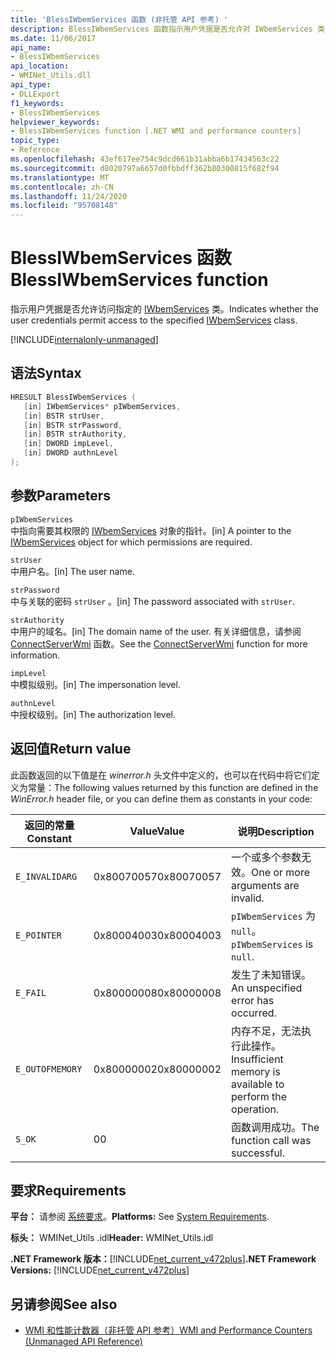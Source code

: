 ```yaml
---
title: 'BlessIWbemServices 函数 (非托管 API 参考) '
description: BlessIWbemServices 函数指示用户凭据是否允许对 IWbemServices 类的访问。
ms.date: 11/06/2017
api_name:
- BlessIWbemServices
api_location:
- WMINet_Utils.dll
api_type:
- DLLExport
f1_keywords:
- BlessIWbemServices
helpviewer_keywords:
- BlessIWbemServices function [.NET WMI and performance counters]
topic_type:
- Reference
ms.openlocfilehash: 43ef617ee754c9dcd661b31abba6b17434563c22
ms.sourcegitcommit: d8020797a6657d0fbbdff362b80300815f682f94
ms.translationtype: MT
ms.contentlocale: zh-CN
ms.lasthandoff: 11/24/2020
ms.locfileid: "95708148"
---
```

# <a name="blessiwbemservices-function"></a><span data-ttu-id="8b5a8-103">BlessIWbemServices 函数</span><span class="sxs-lookup"><span data-stu-id="8b5a8-103">BlessIWbemServices function</span></span>

<span data-ttu-id="8b5a8-104">指示用户凭据是否允许访问指定的 [IWbemServices](/windows/desktop/api/wbemcli/nn-wbemcli-iwbemservices) 类。</span><span class="sxs-lookup"><span data-stu-id="8b5a8-104">Indicates whether the user credentials permit access to the specified [IWbemServices](/windows/desktop/api/wbemcli/nn-wbemcli-iwbemservices) class.</span></span>
  
[!INCLUDE[internalonly-unmanaged](../../../../includes/internalonly-unmanaged.md)]
  
## <a name="syntax"></a><span data-ttu-id="8b5a8-105">语法</span><span class="sxs-lookup"><span data-stu-id="8b5a8-105">Syntax</span></span>  
  
```cpp
HRESULT BlessIWbemServices (
   [in] IWbemServices* pIWbemServices,
   [in] BSTR strUser,
   [in] BSTR strPassword,
   [in] BSTR strAuthority,
   [in] DWORD impLevel,
   [in] DWORD authnLevel
);
```  

## <a name="parameters"></a><span data-ttu-id="8b5a8-106">参数</span><span class="sxs-lookup"><span data-stu-id="8b5a8-106">Parameters</span></span>

`pIWbemServices`\
<span data-ttu-id="8b5a8-107">中指向需要其权限的 [IWbemServices](/windows/desktop/api/wbemcli/nn-wbemcli-iwbemservices) 对象的指针。</span><span class="sxs-lookup"><span data-stu-id="8b5a8-107">[in] A pointer to the [IWbemServices](/windows/desktop/api/wbemcli/nn-wbemcli-iwbemservices) object for which permissions are required.</span></span>

`strUser`\
<span data-ttu-id="8b5a8-108">中用户名。</span><span class="sxs-lookup"><span data-stu-id="8b5a8-108">[in] The user name.</span></span>

`strPassword`\
<span data-ttu-id="8b5a8-109">中与关联的密码 `strUser` 。</span><span class="sxs-lookup"><span data-stu-id="8b5a8-109">[in] The password associated with `strUser`.</span></span>

`strAuthority`\
<span data-ttu-id="8b5a8-110">中用户的域名。</span><span class="sxs-lookup"><span data-stu-id="8b5a8-110">[in] The domain name of the user.</span></span> <span data-ttu-id="8b5a8-111">有关详细信息，请参阅 [ConnectServerWmi](connectserverwmi.md) 函数。</span><span class="sxs-lookup"><span data-stu-id="8b5a8-111">See the [ConnectServerWmi](connectserverwmi.md) function for more information.</span></span>

`impLevel`\
<span data-ttu-id="8b5a8-112">中模拟级别。</span><span class="sxs-lookup"><span data-stu-id="8b5a8-112">[in] The impersonation level.</span></span>

`authnLevel`\
<span data-ttu-id="8b5a8-113">中授权级别。</span><span class="sxs-lookup"><span data-stu-id="8b5a8-113">[in] The authorization level.</span></span>

## <a name="return-value"></a><span data-ttu-id="8b5a8-114">返回值</span><span class="sxs-lookup"><span data-stu-id="8b5a8-114">Return value</span></span>

<span data-ttu-id="8b5a8-115">此函数返回的以下值是在 *winerror.h* 头文件中定义的，也可以在代码中将它们定义为常量：</span><span class="sxs-lookup"><span data-stu-id="8b5a8-115">The following values returned by this function are defined in the *WinError.h* header file, or you can define them as constants in your code:</span></span>

|<span data-ttu-id="8b5a8-116">返回的常量</span><span class="sxs-lookup"><span data-stu-id="8b5a8-116">Constant</span></span>  |<span data-ttu-id="8b5a8-117">Value</span><span class="sxs-lookup"><span data-stu-id="8b5a8-117">Value</span></span>  |<span data-ttu-id="8b5a8-118">说明</span><span class="sxs-lookup"><span data-stu-id="8b5a8-118">Description</span></span>  |
|---------|---------|---------|
| `E_INVALIDARG` | <span data-ttu-id="8b5a8-119">0x80070057</span><span class="sxs-lookup"><span data-stu-id="8b5a8-119">0x80070057</span></span> | <span data-ttu-id="8b5a8-120">一个或多个参数无效。</span><span class="sxs-lookup"><span data-stu-id="8b5a8-120">One or more arguments are invalid.</span></span> |
| `E_POINTER` | <span data-ttu-id="8b5a8-121">0x80004003</span><span class="sxs-lookup"><span data-stu-id="8b5a8-121">0x80004003</span></span> | <span data-ttu-id="8b5a8-122">`pIWbemServices` 为 `null`。</span><span class="sxs-lookup"><span data-stu-id="8b5a8-122">`pIWbemServices` is `null`.</span></span> |
| `E_FAIL` | <span data-ttu-id="8b5a8-123">0x80000008</span><span class="sxs-lookup"><span data-stu-id="8b5a8-123">0x80000008</span></span> | <span data-ttu-id="8b5a8-124">发生了未知错误。</span><span class="sxs-lookup"><span data-stu-id="8b5a8-124">An unspecified error has occurred.</span></span> |
| `E_OUTOFMEMORY` | <span data-ttu-id="8b5a8-125">0x80000002</span><span class="sxs-lookup"><span data-stu-id="8b5a8-125">0x80000002</span></span> | <span data-ttu-id="8b5a8-126">内存不足，无法执行此操作。</span><span class="sxs-lookup"><span data-stu-id="8b5a8-126">Insufficient memory is available to perform the operation.</span></span> |
| `S_OK` | <span data-ttu-id="8b5a8-127">0</span><span class="sxs-lookup"><span data-stu-id="8b5a8-127">0</span></span> | <span data-ttu-id="8b5a8-128">函数调用成功。</span><span class="sxs-lookup"><span data-stu-id="8b5a8-128">The function call was successful.</span></span> |

## <a name="requirements"></a><span data-ttu-id="8b5a8-129">要求</span><span class="sxs-lookup"><span data-stu-id="8b5a8-129">Requirements</span></span>  

 <span data-ttu-id="8b5a8-130">**平台：** 请参阅 [系统要求](../../get-started/system-requirements.md)。</span><span class="sxs-lookup"><span data-stu-id="8b5a8-130">**Platforms:** See [System Requirements](../../get-started/system-requirements.md).</span></span>  
  
 <span data-ttu-id="8b5a8-131">**标头：** WMINet_Utils .idl</span><span class="sxs-lookup"><span data-stu-id="8b5a8-131">**Header:** WMINet_Utils.idl</span></span>  
  
 <span data-ttu-id="8b5a8-132">**.NET Framework 版本：**[!INCLUDE[net_current_v472plus](../../../../includes/net-current-v472plus.md)]</span><span class="sxs-lookup"><span data-stu-id="8b5a8-132">**.NET Framework Versions:** [!INCLUDE[net_current_v472plus](../../../../includes/net-current-v472plus.md)]</span></span>  
  
## <a name="see-also"></a><span data-ttu-id="8b5a8-133">另请参阅</span><span class="sxs-lookup"><span data-stu-id="8b5a8-133">See also</span></span>

- [<span data-ttu-id="8b5a8-134">WMI 和性能计数器（非托管 API 参考）</span><span class="sxs-lookup"><span data-stu-id="8b5a8-134">WMI and Performance Counters (Unmanaged API Reference)</span></span>](index.md)
